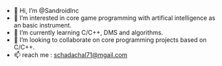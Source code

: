 - 👋 Hi, I’m @SandroidInc
- 👀 I’m interested in core game programming with artifical intelligence as an basic instrument.
- 🌱 I’m currently learning C/C++, DMS and algorithms.
- 💞️ I’m looking to collaborate on core programming projects based on C/C++.
- 📫 reach me : schadachal71@mgail.com

<!---
SandroidInc/SandroidInc is a ✨ special ✨ repository because its `README.md` (this file) appears on your GitHub profile.
You can click the Preview link to take a look at your changes.
--->
